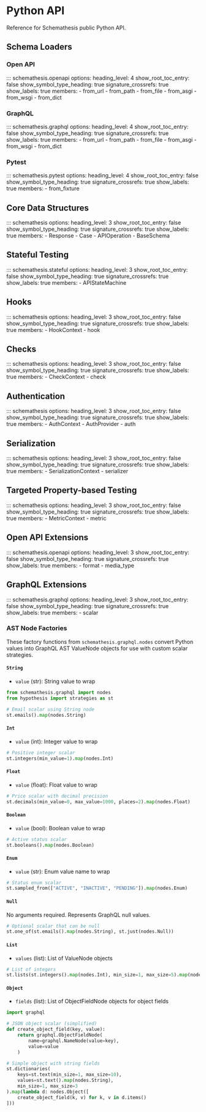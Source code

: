# Python API

Reference for Schemathesis public Python API.

## Schema Loaders

### Open API

::: schemathesis.openapi
    options:
      heading_level: 4
      show_root_toc_entry: false
      show_symbol_type_heading: true
      signature_crossrefs: true
      show_labels: true
      members:
      - from_url
      - from_path
      - from_file
      - from_asgi
      - from_wsgi
      - from_dict

### GraphQL

::: schemathesis.graphql
    options:
      heading_level: 4
      show_root_toc_entry: false
      show_symbol_type_heading: true
      signature_crossrefs: true
      show_labels: true
      members:
      - from_url
      - from_path
      - from_file
      - from_asgi
      - from_wsgi
      - from_dict


### Pytest

::: schemathesis.pytest
    options:
      heading_level: 4
      show_root_toc_entry: false
      show_symbol_type_heading: true
      signature_crossrefs: true
      show_labels: true
      members:
      - from_fixture

## Core Data Structures

::: schemathesis
    options:
      heading_level: 3
      show_root_toc_entry: false
      show_symbol_type_heading: true
      signature_crossrefs: true
      show_labels: true
      members:
      - Response
      - Case
      - APIOperation
      - BaseSchema

## Stateful Testing

::: schemathesis.stateful
    options:
      heading_level: 3
      show_root_toc_entry: false
      show_symbol_type_heading: true
      signature_crossrefs: true
      show_labels: true
      members:
      - APIStateMachine

## Hooks

::: schemathesis
    options:
      heading_level: 3
      show_root_toc_entry: false
      show_symbol_type_heading: true
      signature_crossrefs: true
      show_labels: true
      members:
      - HookContext
      - hook

## Checks

::: schemathesis
    options:
      heading_level: 3
      show_root_toc_entry: false
      show_symbol_type_heading: true
      signature_crossrefs: true
      show_labels: true
      members:
      - CheckContext
      - check

## Authentication

::: schemathesis
    options:
      heading_level: 3
      show_root_toc_entry: false
      show_symbol_type_heading: true
      signature_crossrefs: true
      show_labels: true
      members:
      - AuthContext
      - AuthProvider
      - auth

## Serialization

::: schemathesis
    options:
      heading_level: 3
      show_root_toc_entry: false
      show_symbol_type_heading: true
      signature_crossrefs: true
      show_labels: true
      members:
      - SerializationContext
      - serializer

## Targeted Property-based Testing

::: schemathesis
    options:
      heading_level: 3
      show_root_toc_entry: false
      show_symbol_type_heading: true
      signature_crossrefs: true
      show_labels: true
      members:
      - MetricContext
      - metric

## Open API Extensions

::: schemathesis.openapi
    options:
      heading_level: 3
      show_root_toc_entry: false
      show_symbol_type_heading: true
      signature_crossrefs: true
      show_labels: true
      members:
      - format
      - media_type

## GraphQL Extensions

::: schemathesis.graphql
    options:
      heading_level: 3
      show_root_toc_entry: false
      show_symbol_type_heading: true
      signature_crossrefs: true
      show_labels: true
      members:
      - scalar

### AST Node Factories

These factory functions from `schemathesis.graphql.nodes` convert Python values into GraphQL AST ValueNode objects for use with custom scalar strategies.

#### `String`

- `value` (str): String value to wrap

```python
from schemathesis.graphql import nodes
from hypothesis import strategies as st

# Email scalar using String node
st.emails().map(nodes.String)
```

#### `Int`

- `value` (int): Integer value to wrap

```python
# Positive integer scalar
st.integers(min_value=1).map(nodes.Int)
```

#### `Float`

- `value` (float): Float value to wrap

```python
# Price scalar with decimal precision
st.decimals(min_value=0, max_value=1000, places=2).map(nodes.Float)
```

#### `Boolean`

- `value` (bool): Boolean value to wrap

```python
# Active status scalar
st.booleans().map(nodes.Boolean)
```

#### `Enum`

- `value` (str): Enum value name to wrap

```python
# Status enum scalar
st.sampled_from(["ACTIVE", "INACTIVE", "PENDING"]).map(nodes.Enum)
```

#### `Null`

No arguments required. Represents GraphQL null values.

```python
# Optional scalar that can be null
st.one_of(st.emails().map(nodes.String), st.just(nodes.Null))
```

#### `List`

- `values` (list): List of ValueNode objects

```python
# List of integers
st.lists(st.integers().map(nodes.Int), min_size=1, max_size=5).map(nodes.List)
```

#### `Object`

- `fields` (list): List of ObjectFieldNode objects for object fields

```python
import graphql

# JSON object scalar (simplified)
def create_object_field(key, value):
    return graphql.ObjectFieldNode(
        name=graphql.NameNode(value=key),
        value=value
    )

# Simple object with string fields
st.dictionaries(
    keys=st.text(min_size=1, max_size=10),
    values=st.text().map(nodes.String),
    min_size=1, max_size=3
).map(lambda d: nodes.Object([
    create_object_field(k, v) for k, v in d.items()
]))
```
